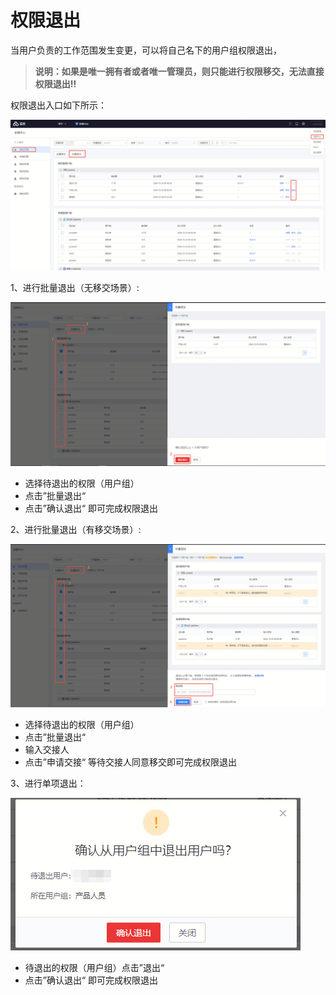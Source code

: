 # 权限退出

当用户负责的工作范围发生变更，可以将自己名下的用户组权限退出，

>**说明：如果是唯一拥有者或者唯一管理员，则只能进行权限移交，无法直接权限退出!!**<!-- (enter) -->  

权限退出入口如下所示：

![](../../assets/permission/persional-permission-exit.png)

1、进行批量退出（无移交场景）:

![](../../assets/permission/persional-permission-exit1.png)

- 选择待退出的权限（用户组）
- 点击”批量退出“
- 点击”确认退出“
即可完成权限退出

2、进行批量退出（有移交场景）:

![](../../assets/permission/persional-permission-exit2.png)

- 选择待退出的权限（用户组）
- 点击”批量退出“
- 输入交接人
- 点击”申请交接“
等待交接人同意移交即可完成权限退出

3、进行单项退出：

![](../../assets/permission/persional-permission-exit3.png)

- 待退出的权限（用户组）点击”退出“
- 点击”确认退出“
即可完成权限退出
